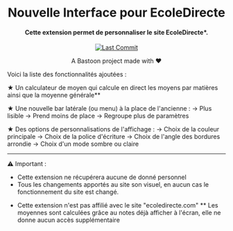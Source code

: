 <H1 align="center">
Nouvelle Interface pour EcoleDirecte
</H1>
<H4 align="center">
Cette extension permet de personnaliser le site EcoleDirecte*.
</H4>
<p align="center">
<a href=""><img alt="Last Commit" src="https://img.shields.io/badge/release-v5.0.0-blue"/></a>
</p>

<p align="center">
A Bastoon project made with ❤️</a>
</p>

Voici la liste des fonctionnalités ajoutées :

★ Un calculateur de moyen qui calcule en direct les moyens par matières ainsi que la moyenne générale**

★ Une nouvelle bar latérale (ou menu) à la place de l'ancienne :
         →  Plus lisible
         →  Prend moins de place
         →  Regroupe plus de paramètres

★ Des options de personnalisations de l'affichage :
         →  Choix de la couleur principale
         →  Choix de la police d'écriture
         →  Choix de l'angle des bordures arrondie
         →  Choix d'un mode sombre ou claire

----------------------------------------------

⚠ Important :
- Cette extension ne récupérera aucune de donné personnel
- Tous les changements apportés au site son visuel, en aucun cas le fonctionnement du site est changé.
* Cette extension n'est pas affilié avec le site "ecoledirecte.com"
** Les moyennes sont calculées grâce au notes déjà afficher à l'écran, elle ne donne aucun accès supplémentaire
